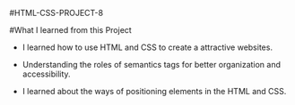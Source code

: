 #HTML-CSS-PROJECT-8

#What I learned from this Project

*  I learned how to use HTML and CSS to create a attractive websites.

* Understanding the roles of semantics tags for better organization and accessibility.
* I learned about the ways of positioning elements in the HTML and CSS.